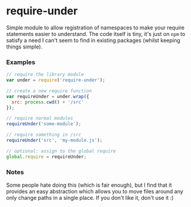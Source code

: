 # require-under

Simple module to allow registration of namespaces to make your require statements easier to understand. The code itself is tiny, it's just on `npm` to satisfy a need I can't seem to find in existing packages (whilst keeping things simple).

### Examples

```javascript
// require the library module
var under = require('require-under');

// create a new require function
var requireUnder = under.wrap({
  src: process.cwd() + '/src'
});

// require normal modules
requireUnder('some-module');

// require something in /src
requireUnder('src', 'my-module.js');

// optional: assign to the global require
global.require = requireUnder;
```

### Notes

Some people hate doing this (which is fair enough), but I find that it provides an easy abstraction which allows you to move files around any only change paths in a single place. If you don't like it, don't use it :)
